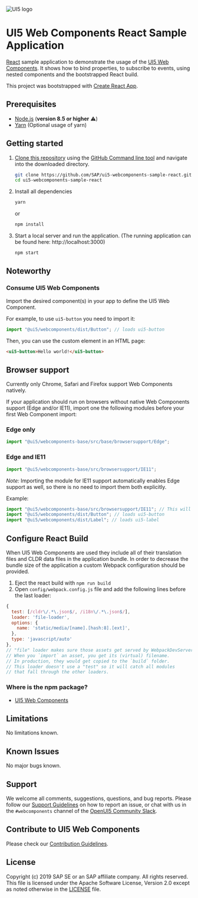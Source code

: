 ![UI5 logo](/docs/images/UI5_logo_wide.png)

# UI5 Web Components React Sample Application

[React](https://reactjs.org/) sample application to demonstrate the usage of the [UI5 Web Components](https://github.com/SAP/ui5-webcomponents). It shows how to bind properties, to subscribe to events, using nested components and the bootstrapped React build.
 
This project was bootstrapped with [Create React App](https://github.com/facebook/create-react-app).
 
## Prerequisites
- [Node.js](https://nodejs.org/) (**version 8.5 or higher** ⚠️)
- [Yarn](https://yarnpkg.com/en/) (Optional usage of yarn)

## Getting started
1. [Clone this repository](https://help.github.com/articles/cloning-a-repository/) using the [GitHub Command line tool](https://git-scm.com/book/en/v2/Getting-Started-Installing-Git) and navigate into the downloaded directory.
    ```sh
    git clone https://github.com/SAP/ui5-webcomponents-sample-react.git
    cd ui5-webcomponents-sample-react
    ```
1. Install all dependencies
    ```sh
    yarn
    ```
    or
    ```sh
    npm install
    ```

1.  Start a local server and run the application. (The running application can be found here: http://localhost:3000)
    ```sh
    npm start
    ```

## Noteworthy
 
### Consume UI5 Web Components
Import the desired component(s) in your app to define the UI5 Web Component.
 
For example, to use ```ui5-button``` you need to import it:
 
```js
import "@ui5/webcomponents/dist/Button"; // loads ui5-button
```
 
Then, you can use the custom element in an HTML page:
 
```html
<ui5-button>Hello world!</ui5-button>
```

## Browser support

Currently only Chrome, Safari and Firefox support Web Components natively.

If your application should run on browsers without native Web Components support (Edge and/or IE11), import one the following modules before your first Web Component import: 

### Edge only

```js
import "@ui5/webcomponents-base/src/base/browsersupport/Edge";
```

### Edge and IE11

```js
import "@ui5/webcomponents-base/src/browsersupport/IE11";
```

*Note:* Importing the module for IE11 support automatically enables Edge support as well, so there is no need to import them both explicitly.

Example:

```js
import "@ui5/webcomponents-base/src/browsersupport/IE11"; // This will enable Edge and IE11 support for all Web Components below
import "@ui5/webcomponents/dist/Button"; // loads ui5-button
import "@ui5/webcomponents/dist/Label"; // loads ui5-label
```

## Configure React Build
When UI5 Web Components are used they include all of their translation files and CLDR data files in the application bundle.
In order to decrease the bundle size of the application a custom Webpack configuration should be provided. 

1. Eject the react build with ```npm run build```
2. Open ```config/webpack.config.js``` file and add the following lines before the last loader:
```js
{
  test: [/cldr\/.*\.json$/, /i18n\/.*\.json$/],
  loader: 'file-loader',
  options: {
    name: 'static/media/[name].[hash:8].[ext]',
  },
  type: 'javascript/auto'
},
// "file" loader makes sure those assets get served by WebpackDevServer.
// When you `import` an asset, you get its (virtual) filename.
// In production, they would get copied to the `build` folder.
// This loader doesn't use a "test" so it will catch all modules
// that fall through the other loaders.
```

### Where is the npm package?
- [UI5 Web Components](https://www.npmjs.com/package/@ui5/webcomponents)

## Limitations
No limitations known.

## Known Issues
No major bugs known.

## Support
We welcome all comments, suggestions, questions, and bug reports. Please follow our [Support Guidelines](https://github.com/SAP/ui5-webcomponents/blob/master/SUPPORT.md#-content) on how to report an issue, or chat with us in the `#webcomponents` channel of the [OpenUI5 Community Slack](https://join-ui5-slack.herokuapp.com/).

## Contribute to UI5 Web Components
Please check our [Contribution Guidelines](https://github.com/SAP/ui5-webcomponents/blob/master/CONTRIBUTING.md).

## License
Copyright (c) 2019 SAP SE or an SAP affiliate company. All rights reserved.
This file is licensed under the Apache Software License, Version 2.0 except as noted otherwise in the [LICENSE](/LICENSE.txt) file.

